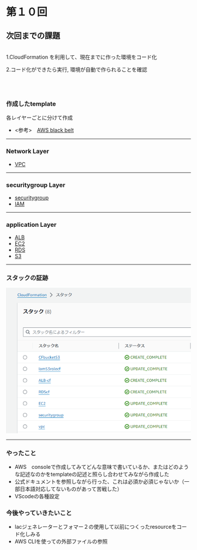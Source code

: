 # 第１０回
## 次回までの課題
<br>
1.CloudFormation を利用して、現在までに作った環境をコード化

<br>

2.コード化ができたら実行, 環境が自動で作られることを確認

<br>
<br>




### 作成したtemplate

各レイヤーごとに分けて作成

* <参考>　[AWS black belt](https://www.slideshare.net/AmazonWebServicesJapan/20200826-aws-black-belt-online-seminar-aws-cloudformation-238501102)
  
* * *

### Network Layer

* [VPC](cloudfomation/net/NET.yml)
  
* * *



### securitygroup Layer

* [securitygroup](cloudfomation/security/securitygroupLayer.yml)
* [IAM](cloudfomation/security/Iam.yml)

* * *


### application Layer

* [ALB](cloudfomation/app/ALB.yml)
* [EC2](cloudfomation/app/EC2.yml)
* [RDS](cloudfomation/app/RDS.yml)
* [S3](cloudfomation/app/S3.yml)


* * * 

### スタックの証跡


![sutakku](img10/suttke.png)

* * *
### やったこと


* AWS　consoleで作成してみてどんな意味で書いているか、またはどのような記述なのかをtemplateの記述と照らし合わせてみながら作成した
* 公式ドキュメントを参照しながら行った、これは必須か必須じゃないか（一部日本語対応してないものがあって苦戦した）
* VScodeの各種設定
  
### 今後やっていきたいこと

* lacジェネレーターとフォマー２の使用して以前につくったresourceをコード化しみる
* AWS CLIを使っての外部ファイルの参照

